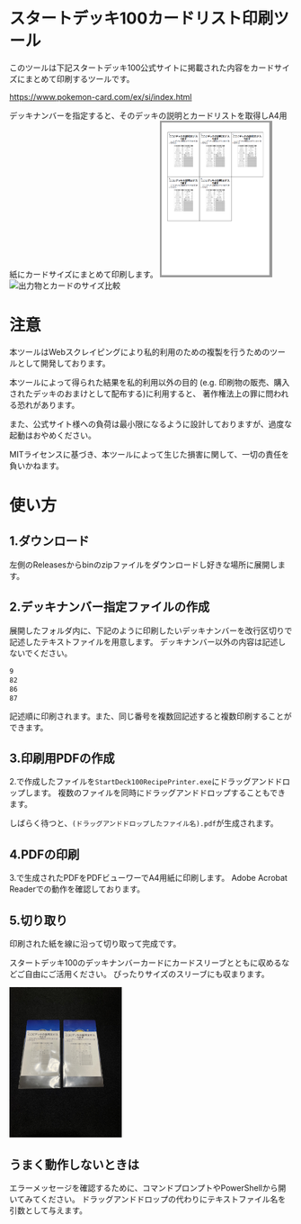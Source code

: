 # スタートデッキ100カードリスト印刷ツール

このツールは下記スタートデッキ100公式サイトに掲載された内容をカードサイズにまとめて印刷するツールです。

https://www.pokemon-card.com/ex/si/index.html

デッキナンバーを指定すると、そのデッキの説明とカードリストを取得しA4用紙にカードサイズにまとめて印刷します。
<img src="/image/img1.PNG" width="200" alt="出力サンプル">
<img src="/image/img2.JPG" width="200" alt="出力物とカードのサイズ比較">

# 注意

本ツールはWebスクレイピングにより私的利用のための複製を行うためのツールとして開発しております。

本ツールによって得られた結果を私的利用以外の目的
(e.g. 印刷物の販売、購入されたデッキのおまけとして配布する)に利用すると、
著作権法上の罪に問われる恐れがあります。

また、公式サイト様への負荷は最小限になるように設計しておりますが、過度な起動はおやめください。

MITライセンスに基づき、本ツールによって生じた損害に関して、一切の責任を負いかねます。

# 使い方

## 1.ダウンロード
左側のReleasesからbinのzipファイルをダウンロードし好きな場所に展開します。

## 2.デッキナンバー指定ファイルの作成
展開したフォルダ内に、下記のように印刷したいデッキナンバーを改行区切りで記述したテキストファイルを用意します。
デッキナンバー以外の内容は記述しないでください。
```
9
82
86
87
```
記述順に印刷されます。また、同じ番号を複数回記述すると複数印刷することができます。

## 3.印刷用PDFの作成
2.で作成したファイルを`StartDeck100RecipePrinter.exe`にドラッグアンドドロップします。
複数のファイルを同時にドラッグアンドドロップすることもできます。

しばらく待つと、`(ドラッグアンドドロップしたファイル名).pdf`が生成されます。

## 4.PDFの印刷
3.で生成されたPDFをPDFビューワーでA4用紙に印刷します。
Adobe Acrobat Readerでの動作を確認しております。

## 5.切り取り
印刷された紙を線に沿って切り取って完成です。

スタートデッキ100のデッキナンバーカードにカードスリーブとともに収めるなどご自由にご活用ください。
ぴったりサイズのスリーブにも収まります。

<img src="/image/img3.JPG" width="200" alt="スリーブにカードとともに収める">

## うまく動作しないときは
エラーメッセージを確認するために、コマンドプロンプトやPowerShellから開いてみてください。
ドラッグアンドドロップの代わりにテキストファイル名を引数として与えます。
